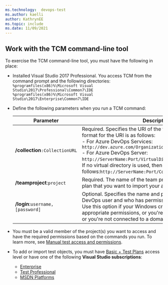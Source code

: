 ```yaml
---
ms.technology:  devops-test
ms.author: kaelli
author: KathrynEE
ms.topic: include
ms.date: 11/09/2021
---
```


<a id="work-tcm-cli" />

## Work with the TCM command-line tool 

To exercise the TCM command-line tool, you must have the following in place: 

- Installed Visual Studio 2017 Professional. You access TCM from the command prompt and the following directories: 
	`%programfiles(x86)%\Microsoft Visual Studio\2017\Professional\Common7\IDE`  
	`%programfiles(x86)%\Microsoft Visual Studio\2017\Enterprise\Common7\IDE` 


- Define the following parameters when you run a TCM command: 

	| Parameter | Description |  
	|----------|------------|  
	|**/collection**`:CollectionURL`|Required. Specifies the URI of the team project collection.The format for the URI is as follows:<br/>- For Azure DevOps Services: `http://dev.azure.com/OrganizationName`<br/>- For Azure DevOps Server: `http://ServerName:Port/VirtualDirectoryName/CollectionName`. If no virtual directory is used, then the format for the URI is as follows:`http://ServerName:Port/CollectionName`|
	|**/teamproject**:`project`|Required. The name of the team project that contains the test plan that you want to import your automated tests into.|
	|**/login**:`username,[password]`|Optional. Specifies the name and password of a valid Azure DevOps user and who has permissions to run the command. Use this option if your Windows credentials don't have the appropriate permissions, or you're using basic authentication, or you're not connected to a domain.|

- You must be a valid member of the project(s) you want to access and have the required permissions based on the commands you run. To learn more, see [Manual test access and permissions](../manual-test-permissions.md). 

- To add or import test objects, you must have [Basic + Test Plans](https://marketplace.visualstudio.com/items?itemName=ms.vss-testmanager-web) access level or have one of the following **Visual Studio subscriptions**:

	- [Enterprise](https://visualstudio.microsoft.com/vs/enterprise/)
	- [Test Professional](https://visualstudio.microsoft.com/vs/test-professional/)
	- [MSDN Platforms](https://visualstudio.microsoft.com/msdn-platforms/)


